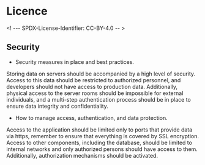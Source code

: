 # Licence

<! --- SPDX-License-Identifier: CC-BY-4.0  -- >

## Security

- Security measures in place and best practices.

Storing data on servers should be accompanied by a high level of security. Access to this data should be restricted to authorized personnel, and developers should not have access to production data. Additionally, physical access to the server rooms should be impossible for external individuals, and a multi-step authentication process should be in place to ensure data integrity and confidentiality.


- How to manage access, authentication, and data protection.

Access to the application should be limited only to ports that provide data via https, remember to ensure that everything is covered by SSL encryption. Access to other components, including the database, should be limited to internal networks and only authorized persons should have access to them. Additionally, authorization mechanisms should be activated.